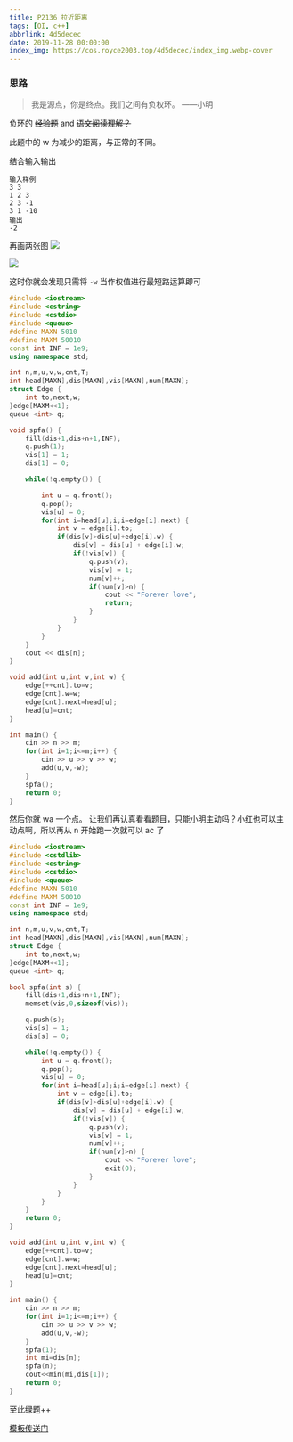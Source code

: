 ```yaml
---
title: P2136 拉近距离
tags: [OI, c++]
abbrlink: 4d5decec
date: 2019-11-28 00:00:00
index_img: https://cos.royce2003.top/4d5decec/index_img.webp-cover
---
```


### 思路

> 我是源点，你是终点。我们之间有负权环。 ——小明 

<!--more-->

负环的 ~~经验题~~ and ~~语文阅读理解？~~

此题中的 w 为减少的距离，与正常的不同。

结合输入输出

```
输入样例
3 3
1 2 3
2 3 -1
3 1 -10
输出
-2
```
再画两张图
![](https://cos.royce2003.top/4d5decec/01.webp-default)

![](https://cos.royce2003.top/4d5decec/02.webp-default)

这时你就会发现只需将 `-w` 当作权值进行最短路运算即可


```cpp
#include <iostream>
#include <cstring>
#include <cstdio>
#include <queue>
#define MAXN 5010
#define MAXM 50010
const int INF = 1e9;
using namespace std;

int n,m,u,v,w,cnt,T;
int head[MAXN],dis[MAXN],vis[MAXN],num[MAXN];
struct Edge {
	int to,next,w;
}edge[MAXM<<1];
queue <int> q;

void spfa() {
	fill(dis+1,dis+n+1,INF);
	q.push(1);
	vis[1] = 1;
	dis[1] = 0;

	while(!q.empty()) {

		int u = q.front();
		q.pop();
		vis[u] = 0;
		for(int i=head[u];i;i=edge[i].next) {
			int v = edge[i].to;
			if(dis[v]>dis[u]+edge[i].w) {
				dis[v] = dis[u] + edge[i].w;
				if(!vis[v]) {
					q.push(v);
					vis[v] = 1;
					num[v]++;
					if(num[v]>n) {
						cout << "Forever love";
						return;
					}
				}
			}	
		}
	}
	cout << dis[n];
}

void add(int u,int v,int w) {
	edge[++cnt].to=v;
	edge[cnt].w=w;
	edge[cnt].next=head[u];
	head[u]=cnt;
}

int main() {
	cin >> n >> m;
	for(int i=1;i<=m;i++) {
		cin >> u >> v >> w;
		add(u,v,-w);
	}
	spfa();
	return 0;
}
```

然后你就 wa 一个点。
让我们再认真看看题目，只能小明主动吗？小红也可以主动点啊，所以再从 n 开始跑一次就可以 ac 了

```cpp
#include <iostream>
#include <cstdlib>
#include <cstring>
#include <cstdio>
#include <queue>
#define MAXN 5010
#define MAXM 50010
const int INF = 1e9;
using namespace std;

int n,m,u,v,w,cnt,T;
int head[MAXN],dis[MAXN],vis[MAXN],num[MAXN];
struct Edge {
	int to,next,w;
}edge[MAXM<<1];
queue <int> q;

bool spfa(int s) {
	fill(dis+1,dis+n+1,INF);
    memset(vis,0,sizeof(vis));

	q.push(s);
	vis[s] = 1;
	dis[s] = 0;

	while(!q.empty()) {
		int u = q.front();
		q.pop();
		vis[u] = 0;
		for(int i=head[u];i;i=edge[i].next) {
			int v = edge[i].to;
			if(dis[v]>dis[u]+edge[i].w) {
				dis[v] = dis[u] + edge[i].w;
				if(!vis[v]) {
					q.push(v);
					vis[v] = 1;
					num[v]++;
					if(num[v]>n) {
						cout << "Forever love";
						exit(0);
					}
				}
			}	
		}
	}
	return 0;
}

void add(int u,int v,int w) {
	edge[++cnt].to=v;
	edge[cnt].w=w;
	edge[cnt].next=head[u];
	head[u]=cnt;
}

int main() {
	cin >> n >> m;
	for(int i=1;i<=m;i++) {
		cin >> u >> v >> w;
		add(u,v,-w);
	}
	spfa(1);
    int mi=dis[n];
    spfa(n);
    cout<<min(mi,dis[1]);
	return 0;
}
```

至此绿题++

[模板传送门](/posts/fd36a626.html)